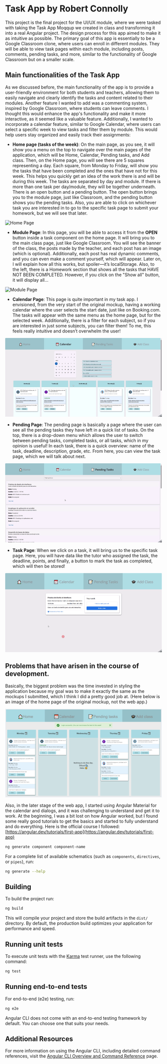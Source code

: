 # Task App by Robert Connolly

This project is the final project for the UI/UX module, where we were tasked with taking the Task App Moqqup we created in class and transforming it into a real Angular project. The design process for this app aimed to make it as intuitive as possible. The primary goal of this app is essentially to be a Google Classroom clone, where users can enroll in different modules. They will be able to view task pages within each module, including posts, comments, pending tasks, and more, similar to the functionality of Google Classroom but on a smaller scale.

## Main functionalities of the Task App

As we discussed before, the main functionality of the app is to provide a user-friendly environment for both students and teachers, allowing them to easily navigate and clearly identify the tasks and content related to their modules. Another feature I wanted to add was a commenting system, inspired by Google Classroom, where students can leave comments. I thought this would enhance the app's functionality and make it more interactive, as it seemed like a valuable feature. Additionally, I wanted to incorporate a calendar feature, similar to Google Calendar, where users can select a specific week to view tasks and filter them by module. This would help users stay organized and easily track their assignments:

- **Home page (tasks of the week)**: On the main page, as you see, it will show you a menu on the top to navigate over the main pages of the application, which will be Home, Calendar, Pending tasks, and Add class. Then, on the Home page, you will see there are 5 squares representing a day. Each square, from Monday to Friday, will show you the tasks that have been completed and the ones that have not for this week. This helps you quickly get an idea of the work there is and will be during this week. The tasks are separated by day and module. If there is more than one task per day/module, they will be together underneath. There is an open button and a pending button. The open button brings you to the module page, just like Classroom, and the pending button shows you the pending tasks. Also, you are able to click on whichever task you are interested in to go to the specific task page to submit your homework, but we will see that later.

![Home Page](/docs/img/home.gif)  

- **Module Page**: In this page, you will be able to access it from the **OPEN** button inside a task component on the home page. It will bring you to the main class page, just like Google Classroom. You will see the banner of the class, the posts made by the teacher, and each post has an image (which is optional). Additionally, each post has real dynamic comments, and you can even make a comment yourself, which will appear. Later on, I will explain how all this works, but spoiler—it’s localStorage. Also, to the left, there is a Homework section that shows all the tasks that HAVE NOT BEEN COMPLETED. However, if you click on the "Show all" button, it will display all...

![Module Page](/docs/img/module.gif)


- **Calendar Page**: This page is quite important in my task app. I envisioned, from the very start of the original mockup, having a working calendar where the user selects the start date, just like on Booking.com. The tasks will appear with the same menu as the home page, but for the selected week. Additionally, there is a filter for each subject, so if you are interested in just some subjects, you can filter them! To me, this feels really intuitive and doesn’t overwhelm the user!

![Calendar Page](/docs/img/calendar.gif)

- **Pending Page**: The pending page is basically a page where the user can see all the pending tasks they have left in a quick list of tasks. On the top, there is a drop-down menu which allows the user to switch between pending tasks, completed tasks, or all tasks, which in my opinion is useful! In each task, there is a quick overview: name of the task, deadline, description, grade, etc. From here, you can view the task page, which we will talk about next.

![Pending Page](/docs/img/pending.gif)

- **Task Page**: When we click on a task, it will bring us to the specific task page. Here, you will have data like the tutor who assigned the task, the deadline, points, and finally, a button to mark the task as completed, which will then be stored!

![Task Page](/docs/img/task.gif)

## Problems that have arisen in the course of development.

Basically, the biggest problem was the time invested in styling the application because my goal was to make it exactly the same as the mockups I submitted, which I think I did a pretty good job at. (Here below is an image of the home page of the original mockup, not the web app.)

![Original Moqqup](/docs/img/home-moqqup.png)

Also, in the later stage of the web app, I started using Angular Material for the calendar and dialogs, and it was challenging to understand and get it to work. At the beginning, I was a bit lost on how Angular worked, but I found some really good tutorials to get the basics and started to fully understand and do everything. Here is the official course I followed: [https://angular.dev/tutorials/first-app](https://angular.dev/tutorials/first-app)


```bash
ng generate component component-name
```

For a complete list of available schematics (such as `components`, `directives`, or `pipes`), run:

```bash
ng generate --help
```

## Building

To build the project run:

```bash
ng build
```

This will compile your project and store the build artifacts in the `dist/` directory. By default, the production build optimizes your application for performance and speed.

## Running unit tests

To execute unit tests with the [Karma](https://karma-runner.github.io) test runner, use the following command:

```bash
ng test
```

## Running end-to-end tests

For end-to-end (e2e) testing, run:

```bash
ng e2e
```

Angular CLI does not come with an end-to-end testing framework by default. You can choose one that suits your needs.

## Additional Resources

For more information on using the Angular CLI, including detailed command references, visit the [Angular CLI Overview and Command Reference](https://angular.dev/tools/cli) page.
